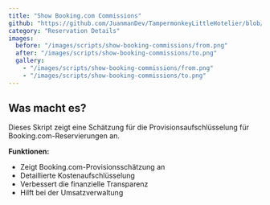 ```yaml
---
title: "Show Booking.com Commissions"
github: "https://github.com/JuanmanDev/TampermonkeyLittleHotelier/blob/main/frontdesk/reservationDetails/showComissions.user.js"
category: "Reservation Details"
images:
  before: "/images/scripts/show-booking-commissions/from.png"
  after: "/images/scripts/show-booking-commissions/to.png"
  gallery:
    - "/images/scripts/show-booking-commissions/from.png"
    - "/images/scripts/show-booking-commissions/to.png"
---
```


## Was macht es?

Dieses Skript zeigt eine Schätzung für die Provisionsaufschlüsselung für Booking.com-Reservierungen an.

**Funktionen:**
- Zeigt Booking.com-Provisionsschätzung an
- Detaillierte Kostenaufschlüsselung
- Verbessert die finanzielle Transparenz
- Hilft bei der Umsatzverwaltung
